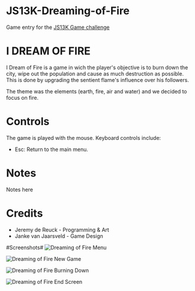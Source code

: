 JS13K-Dreaming-of-Fire
======================

Game entry for the [JS13K Game challenge](http://js13kgames.com/)

# I DREAM OF FIRE #
I Dream of Fire is a game in wich the player's objective is to burn down the city, wipe out the population and cause as much destruction as possible.
This is done by upgrading the sentient flame's influence over his followers.

The theme was the elements (earth, fire, air and water) and we decided to focus on fire.

# Controls #
The game is played with the mouse. Keyboard controls include:
* Esc: Return to the main menu.


# Notes #
Notes here

# Credits #
* Jeremy de Reuck - Programming & Art
* Janke van Jaarsveld - Game Design

#Screenshots#
![Dreaming of Fire Menu](http://gaming.pixelreactor.co.za/dreaming_of_fire/screenshots/menu.jpg "Dreaming of Fire Menu")

![Dreaming of Fire New Game](http://gaming.pixelreactor.co.za/dreaming_of_fire/screenshots/newGame.jpg "Dreaming of Fire New Game")

![Dreaming of Fire Burning Down](http://gaming.pixelreactor.co.za/dreaming_of_fire/screenshots/onFire_02.jpg "Dreaming of Fire Burning Down")

![Dreaming of Fire End Screen](http://gaming.pixelreactor.co.za/dreaming_of_fire/screenshots/victoryScreen.jpg "Dreaming of Fire End Screen")